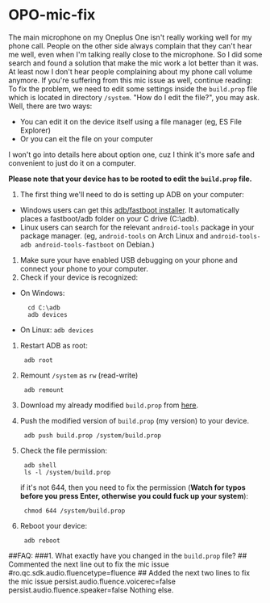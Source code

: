 # OPO-mic-fix
The main microphone on my Oneplus One isn't really working well for my phone call. People on the other side always complain that they can't hear me well, even when I'm talking really close to the microphone. So I did some search and found a solution that make the mic work a lot better than it was. At least now I don't hear people complaining about my phone call volume anymore. If you're suffering from this mic issue as well, continue reading: To fix the problem, we need to edit some settings inside the `build.prop` file which is located in directory `/system`. "How do I edit the file?", you may ask. Well, there are two ways:

* You can edit it on the device itself using a file manager (eg, ES File Explorer)
* Or you can eit the file on your computer

I won't go into details here about option one, cuz I think it's more safe and convenient to just do it on a computer.

**Please note that your device has to be rooted to edit the `build.prop` file.**

1. The first thing we'll need to do is setting up ADB on your computer:
  - Windows users can get this [adb/fastboot installer](http://forum.xda-developers.com/showthread.php?t=2588979). It automatically places a fastboot/adb folder on your C drive (C:\adb).
  - Linux users can search for the relevant `android-tools` package in your package manager. (eg, `android-tools` on Arch Linux and `android-tools-adb android-tools-fastboot` on Debian.)
1. Make sure your have enabled USB debugging on your phone and connect your phone to your computer.
1. Check if your device is recognized:
  - On Windows:
  
          cd C:\adb
          adb devices
  - On Linux: `adb devices`
1. Restart ADB as root:

        adb root
1. Remount `/system` as `rw` (read-write)

        adb remount
1. Download my already modified `build.prop` from [here](https://github.com/tfhavingfun/OPO-mic-fix/releases).
1. Push the modified version of `build.prop` (my version) to your device.

        adb push build.prop /system/build.prop
1. Check the file permission:

        adb shell
        ls -l /system/build.prop
   if it's not 644, then you need to fix the permission (**Watch for typos before you press Enter, otherwise you could fuck up your system**):

        chmod 644 /system/build.prop
1. Reboot your device:

        adb reboot
##FAQ:
###1. What exactly have you changed in the `build.prop` file?
          ## Commented the next line out to fix the mic issue
          #ro.qc.sdk.audio.fluencetype=fluence
          ## Added the next two lines to fix the mic issue
          persist.audio.fluence.voicerec=false
          persist.audio.fluence.speaker=false
      Nothing else.
